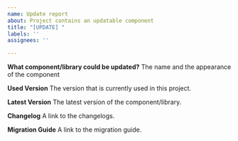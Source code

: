 ```yaml
---
name: Update report
about: Project contains an updatable component 
title: "[UPDATE] "
labels: ''
assignees: ''

---
```


**What component/library could be updated?**
The name and the appearance of the component

**Used Version**
The version that is currently used in this project.

**Latest Version**
The latest version of the component/library.

**Changelog**
A link to the changelogs.

**Migration Guide**
A link to the migration guide.
